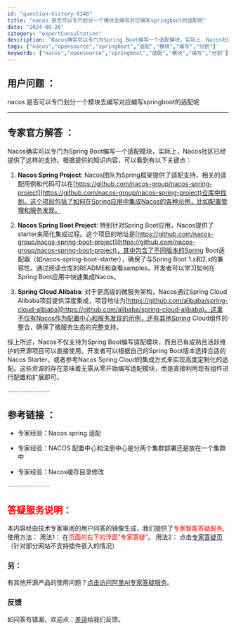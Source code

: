 ```yaml
---
id: "question-history-8248"
title: "nacos 是否可以专门划分一个模块去编写对应编写springboot的适配呢"
date: "2024-09-26"
category: "expertConsultation"
description: "Nacos确实可以专门为Spring Boot编写一个适配模块，实际上，Nacos社区已经提供了这样的支持。根据提供的知识内容，可以看到有以下关键点：1. **Nacos Spring Project**: Nacos团队为Spring框架提供了适配支持，相关的适配用例和代码可以在[https://"
tags: ["nacos","opensource","springboot","适配","模块","编写","分割"]
keywords: ["nacos","opensource","springboot","适配","模块","编写","分割"]
---
```


## 用户问题 ： 
 nacos 是否可以专门划分一个模块去编写对应编写springboot的适配呢  

---------------
## 专家官方解答 ：

Nacos确实可以专门为Spring Boot编写一个适配模块，实际上，Nacos社区已经提供了这样的支持。根据提供的知识内容，可以看到有以下关键点：

1. **Nacos Spring Project**: Nacos团队为Spring框架提供了适配支持，相关的适配用例和代码可以在[https://github.com/nacos-group/nacos-spring-project](https://github.com/nacos-group/nacos-spring-project)仓库中找到。这个项目包括了如何在Spring应用中集成Nacos的各种示例，比如配置管理和服务发现。

2. **Nacos Spring Boot Project**: 特别针对Spring Boot应用，Nacos提供了starter来简化集成过程。这个项目的地址是[https://github.com/nacos-group/nacos-spring-boot-project](https://github.com/nacos-group/nacos-spring-boot-project)，其中包含了不同版本的Spring Boot适配器（如nacos-spring-boot-starter），确保了与Spring Boot 1.x和2.x的兼容性。通过阅读仓库的README和查看samples，开发者可以学习如何在Spring Boot应用中快速集成Nacos。

3. **Spring Cloud Alibaba**: 对于更高级的微服务架构，Nacos通过Spring Cloud Alibaba项目提供深度集成，项目地址为[https://github.com/alibaba/spring-cloud-alibaba](https://github.com/alibaba/spring-cloud-alibaba)。这里不仅有Nacos作为配置中心和服务发现的示例，还有其他Spring Cloud组件的整合，确保了微服务生态的完整支持。

综上所述，Nacos不仅支持为Spring Boot编写适配模块，而且已有成熟且活跃维护的开源项目可以直接使用。开发者可以根据自己的Spring Boot版本选择合适的Nacos Starter，或者参考Nacos Spring Cloud的集成方式来实现高度定制化的适配。这些资源的存在意味着无需从零开始编写适配模块，而是直接利用现有组件进行配置和扩展即可。


<font color="#949494">---------------</font> 


## 参考链接 ：

* 专家经验：Nacos spring 适配 
 
 * 专家经验：NACOS 配置中心和注册中心是分两个集群部署还是放在一个集群中 
 
 * 专家经验：Nacos缓存目录修改 


 <font color="#949494">---------------</font> 
 


## <font color="#FF0000">答疑服务说明：</font> 

本内容经由技术专家审阅的用户问答的镜像生成，我们提供了<font color="#FF0000">专家智能答疑服务</font>,使用方法：
用法1： 在<font color="#FF0000">页面的右下的浮窗”专家答疑“</font>。
用法2： 点击[专家答疑页](https://answer.opensource.alibaba.com/docs/intro)（针对部分网站不支持插件嵌入的情况）
### 另：


有其他开源产品的使用问题？[点击访问阿里AI专家答疑服务](https://answer.opensource.alibaba.com/docs/intro)。
### 反馈
如问答有错漏，欢迎点：[差评](https://ai.nacos.io/user/feedbackByEnhancerGradePOJOID?enhancerGradePOJOId=13599)给我们反馈。
